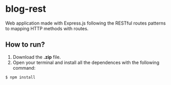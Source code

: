 # blog-rest
Web application made with Express.js following the RESTful routes patterns to mapping HTTP methods with routes.

## How to run?
1. Download the __.zip__ file.
2. Open your terminal and install all the dependences with the following command:

` $ npm install `
